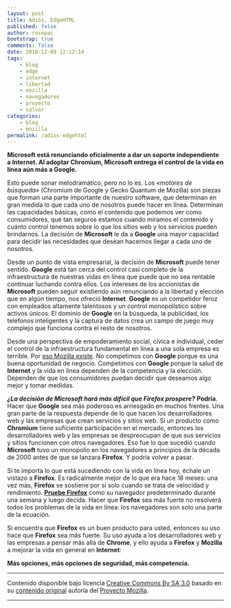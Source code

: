 ```yaml
---
layout: post
title: Adiós, EdgeHTML
published: false
author: rosepac
bootstrap: true
comments: false
date: 2018-12-09 12:12:14
tags:
    - blog
    - edge
    - internet
    - libertad
    - mozilla
    - navegadores
    - proyecto
    - salvar
categories:
    - blog
    - mozilla
permalink: /adios-edgehtml
---
```

**Microsoft está renunciando oficialmente a dar un soporte independiente a Internet. Al adoptar Chromium, Microsoft entrega el control de la vida en línea aún más a Google.**

Esto puede sonar melodramático, pero no lo es. Los _&#171;motores de búsqueda&#187;_ (Chromium de Google y Gecko Quantum de Mozilla) son piezas que forman una parte importante de nuestro software, que determinan en gran medida lo que cada uno de nosotros puede hacer en línea. Determinan las capacidades básicas, como el contenido que podemos ver como consumidores, qué tan seguros estamos cuando miramos el contenido y cuánto control tenemos sobre lo que los sitios web y los servicios pueden brindarnos. La decisión de **Microsoft** le da a **Google** una mayor capacidad para decidir las necesidades que desean hacernos llegar a cada uno de nosotros.

Desde un punto de vista empresarial, la decisión de **Microsoft** puede tener sentido. **Google** está tan cerca del control casi completo de la infraestructura de nuestras vidas en línea que puede que no sea rentable continuar luchando contra ellos. Los intereses de los accionistas de **Microsoft** pueden seguir existiendo aún renunciando a la libertad y elección que en algún tiempo, nos ofreció **Internet**. **Google** es un competidor feroz con empleados altamente talentosos y un control monopolístico sobre activos únicos. El dominio de **Google** en la búsqueda, la publicidad, los teléfonos inteligentes y la captura de datos crea un campo de juego muy complejo que funciona contra el resto de nosotros.

Desde una perspectiva de empoderamiento social, cívica e individual, ceder el control de la infraestructura fundamental en línea a una sola empresa es terrible. Por [eso Mozilla existe][1]. No competimos con **Google** porque es una buena oportunidad de negocio. Competimos con **Google** porque la salud de **Internet** y la vida en línea dependen de la competencia y la elección. Dependen de que los consumidores puedan decidir que deseamos algo mejor y tomar medidas.

**_¿La decisión de Microsoft hará más difícil que Firefox prospere?_** **Podría**. Hacer que **Google** sea más poderoso es arriesgado en muchos frentes. Una gran parte de la respuesta depende de lo que hacen los desarrolladores web y las empresas que crean servicios y sitios web. Si un producto como **Chromium** tiene suficiente participación en el mercado, entonces los desarrolladores web y las empresas se despreocupan de que sus servicios y sitios funcionen con otros navegadores. Eso fue lo que sucedió cuando **Microsoft** tuvo un monopolio en los navegadores a principios de la década de 2000 antes de que se lanzara **Firefox**. Y podría volver a pasar.

Si te importa lo que está sucediendo con la vida en línea hoy, échale un vistazo a **Firefox**. Es radicalmente mejor de lo que era hace 18 meses: una vez más, **Firefox** se sostiene por sí solo cuando se trata de velocidad y rendimiento. **[Pruebe Firefox][2]** como su navegador predeterminado durante una semana y luego decida. Hacer que **Firefox** sea más fuerte no resolverá todos los problemas de la vida en línea: los navegadores son solo una parte de la ecuación.

Si encuentra que **Firefox** es un buen producto para usted, entonces su uso hace que **Firefox** sea más fuerte. Su uso ayuda a los desarrolladores web y las empresas a pensar más allá de **Chrome**, y ello ayuda a **Firefox** y **Mozilla** a mejorar la vida en general en **Internet**:

**Más opciones, más opciones de seguridad, más competencia.**

* * *

Contenido disponible bajo licencia [Creative Commons By SA 3.0][3] basado en su [contenido original][4] autoría del [Proyecto Mozilla][5].

* * *

 [1]: https://www.mozilla.org/es-ES/about/manifesto/
 [2]: https://www.mozilla.org/en-US/firefox/fights-for-you/
 [3]: https://creativecommons.org/licenses/by-sa/3.0/es/deed.es_PE
 [4]: https://blog.mozilla.org/blog/2018/12/06/goodbye-edge
 [5]: https://www.mozilla.org/es-ES/about/manifesto/details/